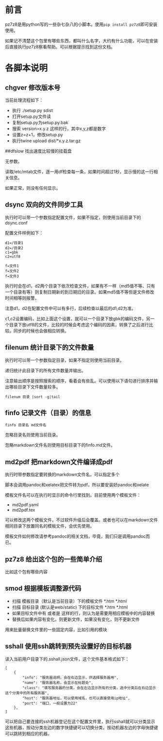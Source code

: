 # 前言

pz7z8是用python写的一些杂七杂八的小脚本。使用`pip install pz7z8`即可安装使用。

如果记不清楚这个包里有哪些东西，都叫什么名字，大约有什么功能，可以在安装后直接执行pz7z8察看帮助。可以根据提示找到这份文档。

# 各脚本说明

## chgver 修改版本号

当前处理流程如下：

* 执行 ./setup.py sdist
* 打开setup.py文件读
* 复制setup.py为setup.py.bak
* 搜索 version=x.y.z 这样的行，其中x,y,z都是数字
* 设置z=z+1，修改setup.py
* 执行twine upload dist/*x.y.z.tar.gz

##dfslow 找出速度比较慢的挂载盘

无参数。

读取/etc/mtab文件，逐一用df检查每一条，如果时间超过1秒，显示慢的这一行相关信息。

如果正常，则没有任何显示。

## dsync 双向的文件同步工具

执行时可以带一个参数指定配置文件，如果不指定，则使用当前目录下的dsync.conf

配置文件样例如下：

```
d1=/目录1
d2=/目录2
c1=gbk
c2=utf8

f=文件1
f=文件2
f=文件3
```

执行时会在d1，d2两个目录下依次检查文件，如果有不一样（md5值不等、只有一个目录有等）则复制日期新的到日期旧的目录。如果md5值不等但是文件修改时间相等则报警。

注意d1，d2在配置文件中可以有多行，后续检查以最后的d1,d2为准。

c1,c2设置编码，比如上面这个设置，就可以一个目录下放gbk的编码文件，另一个目录下放utf8的文件，比较的时候会考虑这个编码的因素，转换了之后进行比较。同步的时候也会做相应转换。

## filenum 统计目录下的文件数量

执行时可以带一个参数指定目录，如果不指定则使用当前目录。

递归统计此目录下的所有文件数量并输出。

注意输出顺序是按照搜索的顺序，看着会有些乱。可以使用以下语句进行排序并输出哪些目录下文件数量较多。

`filenum 目录 |sort -g|tail`

## finfo 记录文件（目录）的信息

`finfo 目录名 md文件名`

忽略目录名则使用当前目录。

忽略markdown文件名则使用目标目录下的finfo.md文件。

## md2pdf 把markdown文件编译成pdf

执行时带参数指定要转换的markdown文件名，可以指定多个

脚本会调用pandoc和xelatex把文件转为pdf，所以要安装好pandoc和xelate

模板文件名可以在执行时显示的命令行里找到。目前使用两个模板文件：

* md2pdf.yaml
* md2pdf.tex

可以修改这两个模板文件，不过软件升级后会覆盖。或者也可以在markdown文件相同目录下放置同名的模板文件，会优先使用。

模板文件如何修改请参考pandoc的相关文档，毕竟，我们只是调用pandoc而已。

## pz7z8 给出这个包的一些简单介绍

比如这个包有哪些内容

## smod 根据模板调整源代码

* 扫描 模板目录（默认是当前目录）下的模板文件 *.htm *.html
* 扫描 目标目录 (默认是web/static) 下的目标文件 *.htm *.html
* 如果目标文件中有 <!-- updatehtm xxxx.htm start --> 或者是 <!-- updatehtm xxxx.htm end -->  这样的行，则认为是需要用相应模板中的内容替换
* 替换后如果内容有变化，则更新文件，如果没有变化，则不更新文件

用来批量替换文件里的一些固定内容，比如引用的模块

## sshall 使用ssh跳转到预先设置好的目标机器

读入当前用户目录下的.sshall.json文件，这个文件基本格式如下：
```
[
    {
        "info": "服务器说明，会在右边显示，供选择服务器用",
        "name": "服务器名称，会显示在标题处",
        "class": "填写服务器的分类，会在左边显示所有的分类，选中分类后在右边显示这个分类中的所有服务器",
        "host": "服务器地址，可以使用域名，也可以直接使用ip地址",
        "port": "端口，一般设置为22"
    },
]
```

可以把自己要连接的ssh机器登记在这个配置文件里，执行sshall就可以分类显示这些机器，按动分类左边的数字快捷键可以切换分类，按动机器左边的字母快捷键可以跳转到相应的机器。

